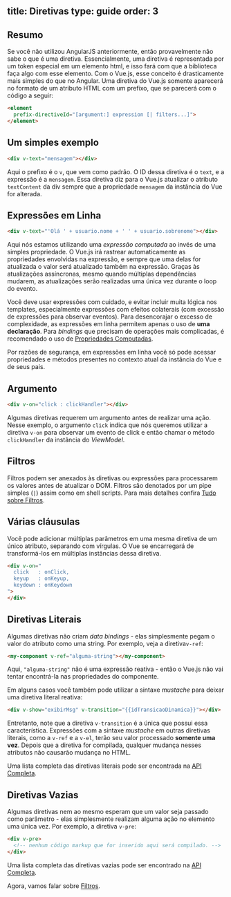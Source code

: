 title: Diretivas
type: guide
order: 3
---

## Resumo

Se você não utilizou AngularJS anteriormente, então provavelmente não sabe o que é uma diretiva. Essencialmente, uma diretiva é representada por um token especial em um elemento html, e isso fará com que a biblioteca faça algo com esse elemento. Com o Vue.js, esse conceito é drasticamente mais simples do que no Angular. Uma diretiva do Vue.js somente aparecerá no formato de um atributo HTML com um prefixo, que se parecerá com o código a seguir:

``` html
<element
  prefix-directiveId="[argument:] expression [| filters...]">
</element>
```

## Um simples exemplo

``` html
<div v-text="mensagem"></div>
```

Aqui o prefixo é o `v`, que vem como padrão. O ID dessa diretiva é o `text`, e a expressão é a `mensagem`. Essa diretiva diz para o Vue.js atualizar o atributo `textContent` da div sempre que a propriedade `mensagem` da instância do Vue for alterada.

## Expressões em Linha

``` html
<div v-text="'Olá ' + usuario.nome + ' ' + usuario.sobrenome"></div>
```

Aqui nós estamos utilizando uma *expressão computada* ao invés de uma simples propriedade. O Vue.js irá rastrear automaticamente as propriedades envolvidas na expressão, e sempre que uma delas for atualizada o valor será atualizado também na expressão. Graças às atualizações assíncronas, mesmo quando múltiplas dependências mudarem, as atualizações serão realizadas uma única vez durante o loop do evento.

Você deve usar expressões com cuidado, e evitar incluir muita lógica nos templates, especialmente expressões com efeitos colaterais (com excessão de expressões para observar eventos). Para desencorajar o excesso de complexidade, as expressões em linha permitem apenas o uso de **uma declaração**. Para *bindings* que precisam de operações mais complicadas, é recomendado o uso de [Propriedades Computadas](/guide/computed.html).

<p class="tip">Por razões de segurança, em expressões em linha você só pode acessar propriedades e métodos presentes no contexto atual da instância do Vue e de seus pais.</p>

## Argumento

``` html
<div v-on="click : clickHandler"></div>
```

Algumas diretivas requerem um argumento antes de realizar uma ação. Nesse exemplo, o argumento `click` indica que nós queremos utilizar a diretiva `v-on` para observar um evento de click e então chamar o método `clickHandler` da instância do *ViewModel*.

## Filtros

Filtros podem ser anexados às diretivas ou expressões para processarem os valores antes de atualizar o DOM. Filtros são denotados por um pipe simples (`|`) assim como em shell scripts. Para mais detalhes confira [Tudo sobre Filtros](/guide/filters.html).

## Várias cláusulas

Você pode adicionar múltiplas parâmetros em uma mesma diretiva de um único atributo, separando com vírgulas. O Vue se encarregará de transformá-los em múltiplas instâncias dessa diretiva.

``` html
<div v-on="
  click   : onClick,
  keyup   : onKeyup,
  keydown : onKeydown
">
</div>
```

## Diretivas Literais

Algumas diretivas não criam *data bindings* - elas simplesmente pegam o valor do atributo como uma string. Por exemplo, veja a diretiva`v-ref`:

``` html
<my-component v-ref="alguma-string"></my-component>
```

Aqui, `"alguma-string"` não é uma expressão reativa - então o Vue.js não vai tentar encontrá-la nas propriedades do componente.

Em alguns casos você também pode utilizar a sintaxe *mustache* para deixar uma diretiva literal reativa:

``` html
<div v-show="exibirMsg" v-transition="{{idTransicaoDinamica}}"></div>
```

Entretanto, note que a diretiva `v-transition` é a única que possui essa característica. Expressões com a sintaxe *mustache* em outras diretivas literais, como a `v-ref` e a `v-el`, terão seu valor processado **somente uma vez**. Depois que a diretiva for compilada, qualquer mudança nesses atributos não causarão mudança no HTML.

Uma lista completa das diretivas literais pode ser encontrada na [API Completa](/api/directives.html#Literal_Directives).

## Diretivas Vazias

Algumas diretivas nem ao mesmo esperam que um valor seja passado como parâmetro - elas simplesmente realizam alguma ação no elemento uma única vez. Por exemplo, a diretiva `v-pre`:

``` html
<div v-pre>
  <!-- nenhum código markup que for inserido aqui será compilado. -->
</div>
```

Uma lista completa das diretivas vazias pode ser encontrado na [API Completa](/api/directives.html#Empty_Directives).

Agora, vamos falar sobre [Filtros](/guide/filters.html).
